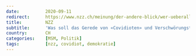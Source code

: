 ```yaml
---
date:          2020-09-11
redirect:      https://www.nzz.ch/meinung/der-andere-blick/wer-ueberall-covidioten-sieht-verbreitet-verschwoerungstheorien-ld.1576049
title:         NZZ
subtitle:      'Was soll das Gerede von «Covidioten» und Verschwörungstheoretikern? Ausgrenzung kann in einer Demokratie nur das letzte Mittel sein'
country:       CH
categories:    [MSM, Politik]
tags:          [nzz, covidiot, demokratie]
---
```

